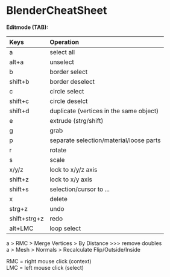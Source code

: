 # BlenderCheatSheet
**Editmode (TAB):**

| Keys | Operation |
| :--- | :--- |
| a | select all |
| alt+a | unselect |
| b | border select |
| shift+b | border deselect |
| c | circle select |
| shift+c | circle deselct |
| shift+d | duplicate (vertices in the same object) |
| e | extrude (strg/shift) |
| g | grab |
| p | separate selection/material/loose parts |
| r | rotate |
| s | scale |
| x/y/z | lock to x/y/z axis |
| shift+z | lock to x/y axis |
| shift+s | selection/cursor to ... |
| x | delete |
| strg+z | undo |
| shift+strg+z | redo |
| alt+LMC | loop select|

a > RMC > Merge Vertices > By Distance >>> remove doubles</br>
a > Mesh > Normals > Recalculate Flip/Outside/Inside</br>

RMC = right mouse click (context)</br>
LMC = left mouse click (select)</br>
